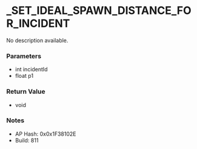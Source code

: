 # _SET_IDEAL_SPAWN_DISTANCE_FOR_INCIDENT

No description available.

### Parameters
* int incidentId
* float p1

### Return Value
* void

### Notes
* AP Hash: 0x0x1F38102E
* Build: 811

